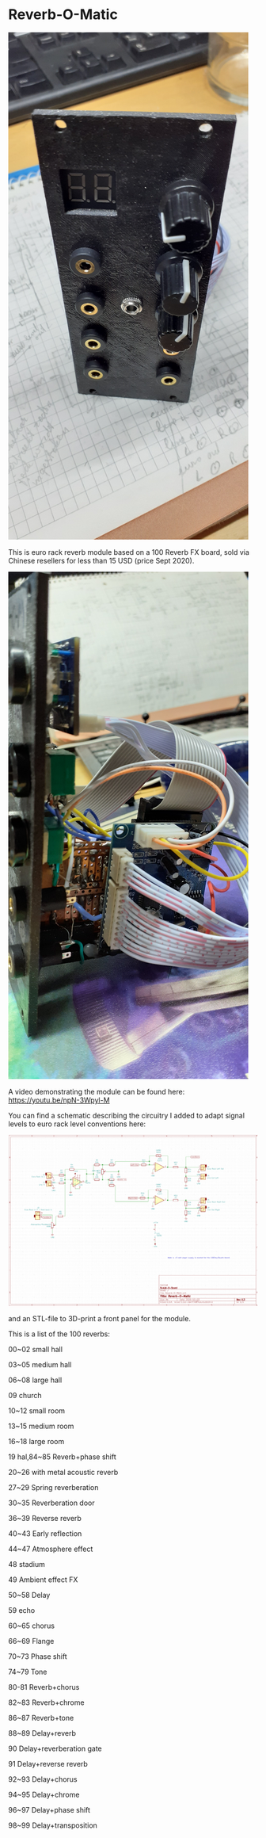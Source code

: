 # Reverb-O-Matic

![Reverb-O-Matic](fotos/20200918_213228.jpg)

This is euro rack reverb module based on a 100 Reverb FX board, sold via Chinese resellers for less than 15 USD (price Sept 2020).

![Reverb-O-Matic](fotos/20200921_231034.jpg)

A video demonstrating the module can be found here: https://youtu.be/npN-3Wpyl-M

You can find a schematic describing the circuitry I added to adapt signal levels to euro rack level conventions here:

![Reverb-O-Matic](schematic/Reverb-O-Matic_schematic_v0.3.png)

and an STL-file to 3D-print a front panel for the module.

This is a list of the 100 reverbs:

00~02 small hall

03~05 medium hall

06~08 large hall

09    church

10~12 small room

13~15 medium room

16~18 large room

19    hal,84~85 Reverb+phase shift

20~26 with metal acoustic reverb

27~29 Spring reverberation

30~35 Reverberation door

36~39 Reverse reverb

40~43 Early reflection

44~47 Atmosphere effect

48    stadium

49    Ambient effect FX

50~58 Delay

59    echo

60~65 chorus

66~69 Flange

70~73 Phase shift

74~79 Tone

80-81 Reverb+chorus

82~83 Reverb+chrome

86~87 Reverb+tone

88~89 Delay+reverb

90 Delay+reverberation gate

91 Delay+reverse reverb

92~93 Delay+chorus

94~95 Delay+chrome

96~97 Delay+phase shift

98~99 Delay+transposition
